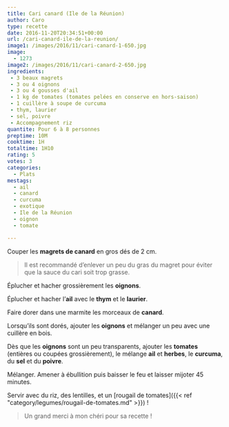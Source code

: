```yaml
---
title: Cari canard (Ile de la Réunion)
author: Caro
type: recette
date: 2016-11-20T20:34:51+00:00
url: /cari-canard-ile-de-la-reunion/
image1: /images/2016/11/cari-canard-1-650.jpg
image:
  - 1273
image2: /images/2016/11/cari-canard-2-650.jpg
ingredients:
 - 3 beaux magrets
 - 3 ou 4 oignons
 - 3 ou 4 gousses d'ail
 - 1 kg de tomates (tomates pelées en conserve en hors-saison)
 - 1 cuillère à soupe de curcuma
 - thym, laurier
 - sel, poivre
 - Accompagnement riz
quantite: Pour 6 à 8 personnes
preptime: 10M
cooktime: 1H
totaltime: 1H10
rating: 5
votes: 3
categories:
  - Plats
mestags:
  - ail
  - canard
  - curcuma
  - exotique
  - Ile de la Réunion
  - oignon
  - tomate

---
```

Couper les **magrets de canard** en gros dés de 2 cm.

> Il est recommandé d&rsquo;enlever un peu du gras du magret pour éviter que la sauce du cari soit trop grasse.

Éplucher et hacher grossièrement les **oignons**.

Éplucher et hacher l&rsquo;**ail** avec le **thym** et le **laurier**.

Faire dorer dans une marmite les morceaux de **canard**.

Lorsqu&rsquo;ils sont dorés, ajouter les **oignons** et mélanger un peu avec une cuillère en bois.

Dès que les **oignons** sont un peu transparents, ajouter les **tomates** (entières ou coupées grossièrement), le mélange **ail** et **herbes**, le **curcuma**, du **sel** et du **poivre**.

Mélanger. Amener à ébullition puis baisser le feu et laisser mijoter 45 minutes.

Servir avec du riz, des lentilles, et un [rougail de tomates]({{< ref "category/legumes/rougail-de-tomates.md" >}})  !

> Un grand merci à mon chéri pour sa recette !
